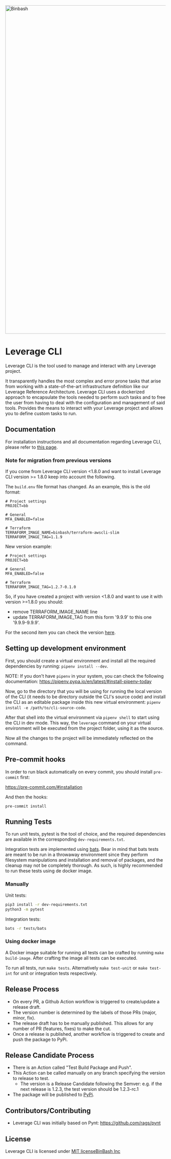 <a href="https://github.com/binbashar">
    <img src="https://raw.githubusercontent.com/binbashar/le-ref-architecture-doc/master/docs/assets/images/logos/binbash-leverage-banner.png" width="1032" align="left" alt="Binbash"/>
</a>
<br clear="left"/>

# Leverage CLI
Leverage CLI is the tool used to manage and interact with any Leverage project.

It transparently handles the most complex and error prone tasks that arise from working with a state-of-the-art infrastructure definition like our Leverage Reference Architecture. Leverage CLI uses a dockerized approach to encapsulate the tools needed to perform such tasks and to free the user from having to deal with the configuration and management of said tools.
Provides the means to interact with your Leverage project and allows you to define custom tasks to run.


## Documentation
For installation instructions and all documentation regarding Leverage CLI, please refer to [this page](https://leverage.binbash.co/user-guide/leverage-cli/installation/).

### Note for migration from previous versions

If you come from Leverage CLI version <1.8.0 and want to install Leverage CLI version >= 1.8.0 keep into account the following.

The `build.env` file format has changed. As an example, this is the old format:
```
# Project settings
PROJECT=bb

# General
MFA_ENABLED=false

# Terraform
TERRAFORM_IMAGE_NAME=binbash/terraform-awscli-slim
TERRAFORM_IMAGE_TAG=1.1.9
```

New version example:
```
# Project settings
PROJECT=bb

# General
MFA_ENABLED=false

# Terraform
TERRAFORM_IMAGE_TAG=1.2.7-0.1.0
```

So, if you have created a project with version <1.8.0 and want to use it with version >=1.8.0 you should:

- remove TERRAFORM_IMAGE_NAME line
- update TERRAFORM_IMAGE_TAG from this form '9.9.9' to this one '9.9.9-9.9.9'. 

For the second item you can check the version [here](https://hub.docker.com/r/binbash/leverage-toolbox/tags).

## Setting up development environment

First, you should create a virtual environment and install all the required dependencies by running: `pipenv install --dev`.

NOTE: If you don't have `pipenv` in your system, you can check the following documentation: https://pipenv.pypa.io/en/latest/#install-pipenv-today

Now, go to the directory that you will be using for running the local version of the CLI (it needs to be directory outside the CLI's source code) and install the CLI as an editable package inside this new virtual environment: `pipenv install -e /path/to/cli-source-code`.

After that shell into the virtual environment via `pipenv shell` to start using the CLI in dev mode. This way, the `leverage` command on your virtual environment will be executed from the project folder, using it as the source.

Now all the changes to the project will be immediately reflected on the command.

## Pre-commit hooks

In order to run black automatically on every commit, you should install `pre-commit` first:

https://pre-commit.com/#installation

And then the hooks:

```
pre-commit install
```

## Running Tests
To run unit tests, pytest is the tool of choice, and the required dependencies are available in the corresponding `dev-requirements.txt`.

Integration tests are implemented using [bats](https://github.com/bats-core/bats-core/). Bear in mind that bats tests are meant to be run in a throwaway environment since they perform filesystem manipulations and installation and removal of packages, and the cleanup may not be completely thorough. As such, is highly recommended to run these tests using de docker image.

### Manually
Unit tests:
```bash
pip3 install -r dev-requirements.txt
python3 -m pytest
```
Integration tests:
```bash
bats -r tests/bats
```
### Using docker image
A Docker image suitable for running all tests can be crafted by running `make build-image`. After crafting the image all tests can be executed.

To run all tests, run `make tests`. Alternatively `make test-unit` or `make test-int` for unit or integration tests respectively.

## Release Process
* On every PR, a Github Action workflow is triggered to create/update a release draft.
* The version number is determined by the labels of those PRs (major, minor, fix).
* The release draft has to be manually published. This allows for any number of PR (features, fixes) to make the cut.
* Once a release is published, another workflow is triggered to create and push the package to PyPi.

## Release Candidate Process
* There is an Action called "Test Build Package and Push".
* This Action can be called manually on any branch specifying the version to release to test.
    * The version is a Release Candidate following the Semver: e.g. if the next release is 1.2.3, the test version should be 1.2.3-rc.1
* The package will be published to [PyPi](https://pypi.org/project/leverage/).

## Contributors/Contributing
* Leverage CLI was initially based on Pynt: https://github.com/rags/pynt


## License
Leverage CLI is licensed under [MIT license](http://opensource.org/licenses/MIT)[BinBash Inc](https://github.com/binbashar)
